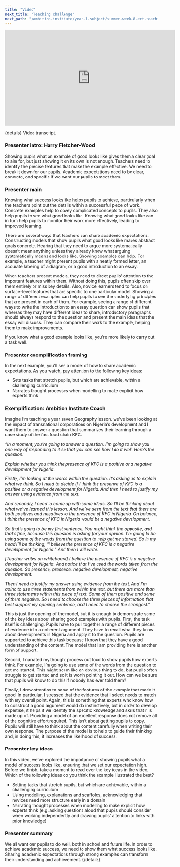 ```yaml
---
title: "Video"
next_title: "Teaching challenge"
next_path: "/ambition-institute/year-1-subject/summer-week-8-ect-teaching-challenge"
---
```


<iframe width="560" height="315" src="https://www.youtube.com/embed/GQ60a-SsVhA" title="YouTube video player" frameborder="0" allow="accelerometer; autoplay; clipboard-write; encrypted-media; gyroscope; picture-in-picture; web-share" allowfullscreen></iframe>

{details}
Video transcript.

### Presenter intro: Harry Fletcher-Wood

Showing pupils what an example of good looks like gives them a clear goal to aim
for, but just showing it on its own is not enough. Teachers need to identify the
precise features that make the example effective. We need to break it down for our
pupils. Academic expectations need to be clear, concrete, and specific if we want
our pupils to meet them.

### Presenter main

Knowing what success looks like helps pupils to achieve, particularly when the teachers
point out the details within a successful piece of work. Concrete examples help to
covey complicated concepts to pupils. They also help pupils to see what good looks
like. Knowing what good looks like can in turn help pupils to monitor their work
more effectively, leading to improved learning.

There are several ways that teachers can share academic expectations. Constructing models that show pupils what good looks like makes abstract goals concrete. Hearing that they need to argue more systematically doesn’t mean anything unless they already know what arguing systematically means and looks like. Showing examples can help. For example, a teacher might present pupils with a neatly formed letter, an accurate labeling of a diagram, or a good introduction to an essay.

When teachers present models, they need to direct pupils’ attention to the important features within them. Without doing this, pupils often skip over them entirely or miss key details. Also, novice learners tend to focus on surface-level features that are specific to one particular model. Showing a range of different examples can help pupils to see the underlying principles that are present in each of them. For example, seeing a range of different ways to write the introduction to an essay question can show pupils that whereas they may have different ideas to share, introductory paragraphs should always respond to the question and present the main ideas that the essay will discuss. They can compare their work to the example, helping them to make improvements.

If you know what a good example looks like, you’re more likely to carry out a task well.

### Presenter exemplification framing

In the next example, you’ll see a model of how to share academic expectations. As
you watch, pay attention to the following key ideas:

- Sets tasks that stretch pupils, but which are achievable, within a challenging curriculum
- Narrates thought processes when modelling to make explicit how experts think

### Exemplification: Ambition Institute Coach

Imagine I’m teaching a year seven Geography lesson. we’ve been looking at the
impact of transnational corporations on Nigeria’s development and I want them to
answer a question that summarizes their learning through a case study of the
fast food chain KFC.

_“In a moment, you’re going to answer a question. I’m going to show you one way of responding to it so that you can see how I do it well. Here’s the question:_

_Explain whether you think the presence of KFC is a positive or a negative development for Nigeria._

_Firstly, I’m looking at the words within the question. It’s asking us to explain what we think. So I need to decide if I think the presence of KFC is a positive or a negative development for Nigeria. And then I need to justify my answer using evidence from the text._

_And secondly, I need to come up with some ideas. So I’ll be thinking about what we’ve learned this lesson. And we’ve seen from the text that there are both positives and negatives to the presence of KFC in Nigeria. On balance, I think the presence of KFC in Nigeria would be a negative development._

_So that’s going to be my first sentence. You might think the opposite, and that’s fine, because this question is asking for your opinion. I’m going to be using some of the words from the question to help get me started. So in my head I’ll be thinking, "I believe the presence of KFC is a negative development for Nigeria." And then I will write._

_[Teacher writes on whiteboard] I believe the presence of KFC is a negative development for Nigeria. And notice that I’ve used the words taken from the question. So presence, presence, negative development, negative development._

_Then I need to justify my answer using evidence from the text. And I’m going to use three statements from within the text, but there are more than three statements within this piece of text. Some of them positive and some of them negative. So I need to choose the three pieces of information that best support my opening sentence, and I need to choose the strongest.”_

This is just the opening of the model, but it is enough to demonstrate some of the key ideas about sharing good examples with pupils. First, the task itself is challenging. Pupils have to pull together a range of different pieces of evidence into a coherent argument. They have to recall what they know about developments in Nigeria and apply it to the question. Pupils are supported to achieve this task because I know that they have a good understanding of the content. The model that I am providing here is another form of support.

Second, I narrated my thought process out loud to show pupils how experts think. For example, I’m going to use some of the words from the question to get me started. This might seem like an obvious thing to do, but pupils often struggle to get started and so it is worth pointing it out. How can we be sure that pupils will know to do this if nobody has ever told them?

Finally, I drew attention to some of the features of the example that made it good. In particular, I stressed that the evidence that I select needs to match with my overall point. Again, this is something that experts who know how to construct a good argument would do instinctively, but in order to develop expertise, it helps if we identify the specific knowledge and skills that it is made up of. Providing a model of an excellent response does not remove all of the cognitive effort required. This isn’t about getting pupils to copy. Pupils will still have to think about the content carefully when writing their own response. The purpose of the model is to help to guide their thinking and, in doing this, it increases the likelihood of success.

### Presenter key ideas

In this video, we’ve explored the importance of showing pupils what a model of success
looks like, ensuring that we set our expectation high. Before we finish, take a moment
to read over the key ideas in the video. Which of the following ideas do you think
the example illustrated the best?

- Setting tasks that stretch pupils, but which are achievable, within a challenging curriculum
- Using modelling, explanations and scaffolds, acknowledging that novices need more structure early in a domain
- Narrating thought processes when modelling to make explicit how experts think (e.g. asking questions aloud that pupils should consider when working independently and drawing pupils’ attention to links with prior knowledge)

### Presenter summary

We all want our pupils to do well, both in school and future life. In order to
achieve academic success, we need to show them what success looks like. Sharing
academic expectations through strong examples can transform their understanding
and achievement. {/details}

